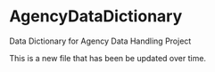 # AgencyDataDictionary
Data Dictionary for Agency Data Handling Project

This is a new file that has been be updated over time. 

